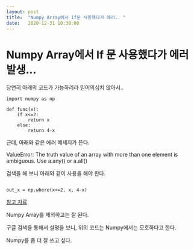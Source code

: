 ```yaml
---
layout: post
title:  "Numpy Array에서 If문 사용했다가 에러.. "
date:   2020-12-31 10:30:00
---
```




# Numpy Array에서 If 문 사용했다가 에러 발생...
 

당연히 아래의 코드가 가능하리라 믿어의심치 않아서..

~~~ 
import numpy as np

def func(x):
    if x<=2:
	    return x
    else:
	    return 4-x

~~~


근데, 아래와 같은 에러 메세지가 뜬다. 


ValueError: The truth value of an array with more than one element is ambiguous. Use a.any() or a.all()

검색을 해 보니 아래와 같이 사용을 해야 한다.

~~~

out_x = np.where(x<=2, x, 4-x)
~~~

[참고 자료](https://rfriend.tistory.com/291)


Numpy Array를 제외하고는 잘 된다. 

구글 검색을 통해서 설명을 보니, 위의 코드는 Numpy에서는 모호하다고 한다.

Numpy를 좀 더 잘 쓰고 싶다.


